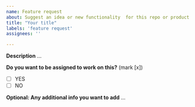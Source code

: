 ```yaml
---
name: Feature request
about: Suggest an idea or new functionality  for this repo or product
title: "Your title"
labels: 'feature request'
assignees: ''

---
```


**Description**
...

**Do you want to be assigned to work on this?**
(mark [x])
- [ ] YES
- [ ] NO

**Optional: Any additional info you want to add**
...
